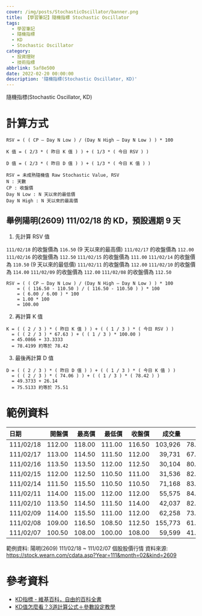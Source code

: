 ```yaml
---
cover: /img/posts/StochasticOscillator/banner.png
title: 【學習筆記】隨機指標 Stochastic Oscillator
tags:
  - 學習筆記
  - 隨機指標
  - KD
  - Stochastic Oscillator
category:
  - 投資理財
  - 技術指標
abbrlink: 5af8e500
date: 2022-02-20 00:00:00
description: '隨機指標(Stochastic Oscillator, KD)'
---
```


隨機指標(Stochastic Oscillator, KD)

# 計算方式

```text
RSV = ( ( CP – Day N Low ) / (Day N High – Day N Low ) ) * 100

K 值 = ( 2/3 * ( 昨日 K 值 ) ) + ( 1/3 * ( 今日 RSV ) )

D 值 = ( 2/3 * ( 昨日 D 值 ) ) + ( 1/3 * ( 今日 K 值 ) )

RSV = 未成熟隨機值 Raw Stochastic Value, RSV
N : 天數
CP : 收盤價
Day N Low : N 天以來的最低價
Day N High : N 天以來的最高價
```

## 舉例陽明(2609) 111/02/18 的 KD，預設週期 9 天

1. 先計算 RSV 值

`111/02/18` 的收盤價為 `116.50` (9 天以來的最高價)
`111/02/17` 的收盤價為 `112.00`
`111/02/16` 的收盤價為 `112.50`
`111/02/15` 的收盤價為 `111.00`
`111/02/14` 的收盤價為 `110.50` (9 天以來的最低價)
`111/02/11` 的收盤價為 `112.00`
`111/02/10` 的收盤價為 `114.00`
`111/02/09` 的收盤價為 `112.00`
`111/02/08` 的收盤價為 `112.50`

```text
RSV = ( ( CP – Day N Low ) / (Day N High – Day N Low ) ) * 100
    = ( ( 116.50 - 110.50 ) / ( 116.50 - 110.50 ) ) * 100
    = ( 6.00 / 6.00 ) * 100
    = 1.00 * 100
    = 100.00
```

2. 再計算 K 值

```text
K = ( ( 2 / 3 ) * ( 昨日 K 值 ) ) + ( ( 1 / 3 ) * ( 今日 RSV ) )
  = ( ( 2 / 3 ) * 67.63 ) + ( ( 1 / 3 ) * 100.00 )
  = 45.0866 + 33.3333
  = 78.4199 約等於 78.42
```

3. 最後再計算 D 值

```text
D = ( ( 2 / 3 ) * ( 昨日 D 值 ) ) + ( ( 1 / 3 ) * ( 今日 K 值 ) )
  = ( ( 2 / 3 ) * ( 74.06 ) ) + ( ( 1 / 3 ) * ( 78.42 ) )
  = 49.3733 + 26.14
  = 75.5133 約等於 75.51
```

# 範例資料

| 日期       | 開盤價 | 最高價 | 最低價 | 收盤價 |  成交量 |     K |     D |    RSV |
|:-----------|-------:|-------:|-------:|-------:|--------:|------:|------:|-------:|
| 111/02/18  | 112.00 | 118.00 | 111.00 | 116.50 | 103,926 | 78.42 | 75.51 | 100.00 |
| 111/02/17  | 113.00 | 114.50 | 111.50 | 112.00 |  39,731 | 67.63 | 74.06 |  42.86 |
| 111/02/16  | 113.50 | 113.50 | 112.00 | 112.50 |  30,104 | 80.02 | 77.27 |  75.00 |
| 111/02/15  | 112.00 | 112.50 | 110.50 | 111.00 |  31,536 | 82.53 | 75.90 |  80.52 |
| 111/02/14  | 111.50 | 115.50 | 110.50 | 110.50 |  71,168 | 83.54 | 72.59 |  81.48 |
| 111/02/11  | 114.00 | 115.00 | 112.00 | 112.00 |  55,575 | 84.56 | 67.11 |  89.42 |
| 111/02/10  | 113.50 | 114.50 | 111.50 | 114.00 |  42,037 | 82.14 | 58.38 | 100.00 |
| 111/02/09  | 114.00 | 115.50 | 111.00 | 112.00 |  62,258 | 73.21 | 46.51 |  97.13 |
| 111/02/08  | 109.00 | 116.50 | 108.50 | 112.50 | 155,773 | 61.24 | 33.16 | 100.00 |
| 111/02/07  | 100.50 | 108.00 | 100.00 | 108.00 |  59,599 | 41.87 | 19.12 | 100.00 |

範例資料: 陽明(2609) 111/02/18 ~ 111/02/07 個股股價行情
資料來源: https://stock.wearn.com/cdata.asp?Year=111&month=02&kind=2609

# 參考資料

- [KD指標 - 維基百科，自由的百科全書](https://zh.wikipedia.org/wiki/KD%E6%8C%87%E6%A8%99)
- [KD值怎麼看？3道計算公式＋參數設定教學](https://augustime.com/stochastic-oscillator/)
